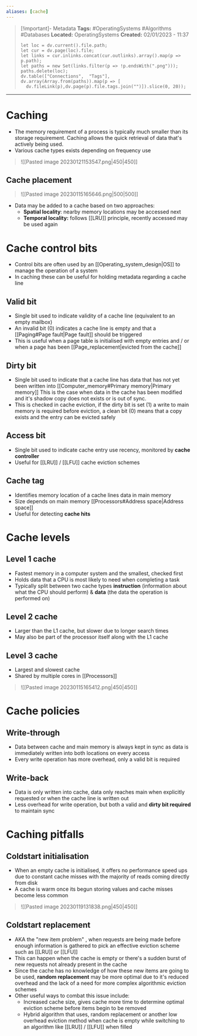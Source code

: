 ```yaml
---
aliases: [cache]
---
```


> [!important]- Metadata
> **Tags:** #OperatingSystems #Algorithms #Databases
> **Located:** OperatingSystems
> **Created:** 02/01/2023 - 11:37
> ```dataviewjs
>let loc = dv.current().file.path;
>let cur = dv.page(loc).file;
>let links = cur.inlinks.concat(cur.outlinks).array().map(p => p.path);
>let paths = new Set(links.filter(p => !p.endsWith(".png")));
>paths.delete(loc);
>dv.table(["Connections",  "Tags"], dv.array(Array.from(paths)).map(p => [
>   dv.fileLink(p),dv.page(p).file.tags.join("")]).slice(0, 20));
> ```

___
# Caching
- The memory requirement of a process is typically much smaller than its storage requirement. Caching allows the quick retrieval of data that's actively being used. 
- Various cache types exists depending on frequency use

> ![[Pasted image 20230121153547.png|450|450]]

## Cache placement

> ![[Pasted image 20230115165646.png|500|500]]

- Data may be added to a cache based on two approaches:
	- **Spatial locality**:  nearby memory locations may be accessed next
	- **Temporal locality:** follows [[LRU]] principle, recently accessed may be used again

# Cache control bits 
- Control bits are often used by an [[Operating_system_design|OS]] to manage the operation of a system 
- In caching these can be useful for holding metadata regarding a cache line

## Valid bit 
- Single bit used to indicate validity of a cache line (equivalent to an empty mailbox) 
- An invalid bit (0) indicates a cache line is empty and that a [[Paging#Page fault|Page fault]] should be triggered
- This is useful when a page table is initialised with empty entries and / or when a page has been  [[Page_replacement|evicted from the cache]]
## Dirty bit 
- Single bit used to indicate that a cache line has data that has not yet been written into [[Computer_memory#Primary memory|Primary memory]] This is the case when data in the cache has been modified and it's shadow copy does not exists or is out of sync. 
- This is checked in cache eviction, if the dirty bit is set (1) a write to main memory is required before eviction, a clean bit (0) means that a copy exists and the entry can be evicted safely

## Access bit 
- Single bit used to indicate cache entry use recency, monitored by **cache controller** 
- Useful for [[LRU]] / [[LFU]] cache eviction schemes 

## Cache tag 
- Identifies memory location of a cache lines data in main memory 
- Size depends on main memory [[Processors#Address space|Address space]] 
- Useful for detecting **cache hits**

# Cache levels
## Level 1 cache
- Fastest memory in a computer system and the smallest, checked first
- Holds data that a CPU is most likely to need when completing a task 
- Typically split between two cache types **instruction** (information about what the CPU should perform) & **data** (the data the operation is performed on)

## Level 2 cache
- Larger than the L1 cache, but slower due to longer search times
- May also be part of the processor itself along with the L1 cache 

## Level 3 cache
- Largest and slowest cache 
- Shared by multiple cores in [[Processors]]

> ![[Pasted image 20230115165412.png|450|450]]

# Cache policies 

## Write-through
- Data between cache and main memory is always kept in sync as data is immediately written into both locations on every access
- Every write operation has more overhead,  only a valid bit is required 

## Write-back
- Data is only written into cache, data only reaches main when explicitly requested or when the cache line is written out 
- Less overhead for write operation, but both a valid and **dirty bit required** to maintain sync
# Caching pitfalls
## Coldstart initialisation
- When an empty cache is initialised, it offers no performance speed ups due to constant cache misses with the majority of reads coming directly from disk 
- A cache is warm once its begun storing values and cache misses become less common

> ![[Pasted image 20230119131838.png|450|450]]

## Coldstart replacement
- AKA the "new item problem" ,  when requests are being made before enough information is gathered to pick an effective eviction scheme such as [[LRU]] or [[LFU]] 
- This can happen when the cache is empty or there's a sudden burst of new requests not already present in the cache 
- Since the cache has no knowledge of how these new items are going to be used, **random replacement** may be more optimal due to it's reduced overhead and the lack of a need for more complex algorithmic eviction schemes
- Other useful ways to combat this issue include:
	- Increased cache size, gives cache more time to determine optimal eviction scheme before items begin to be removed
	- Hybrid algorithm that uses, random replacement or another low overhead eviction method when cache is empty while switching to an algorithm like [[LRU]] / [[LFU]] when filled
